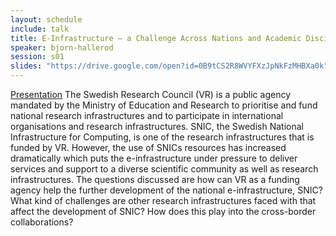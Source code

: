 ```yaml
---
layout: schedule
include: talk
title: E-Infrastructure – a Challenge Across Nations and Academic Disciplines
speaker: bjorn-hallerod
session: s01
slides: "https://drive.google.com/open?id=0B9tCS2R8WVYFXzJpNkFzMHBXa0k"
---
```


[Presentation]()
The Swedish Research Council (VR) is a public agency mandated by the Ministry of
Education and Research to prioritise and fund national research infrastructures
and to participate in international organisations and research infrastructures.
SNIC, the Swedish National Infrastructure for Computing, is one of the research
infrastructures that is funded by VR. However, the use of SNICs resources has
increased dramatically which puts the e-infrastructure under pressure to deliver
services and support to a diverse scientific community as well as research
infrastructures. The questions discussed are how can VR as a funding agency help
the further development of the national e-infrastructure, SNIC? What kind of
challenges are other research infrastructures faced with that affect the
development of SNIC? How does this play into the cross-border collaborations?

